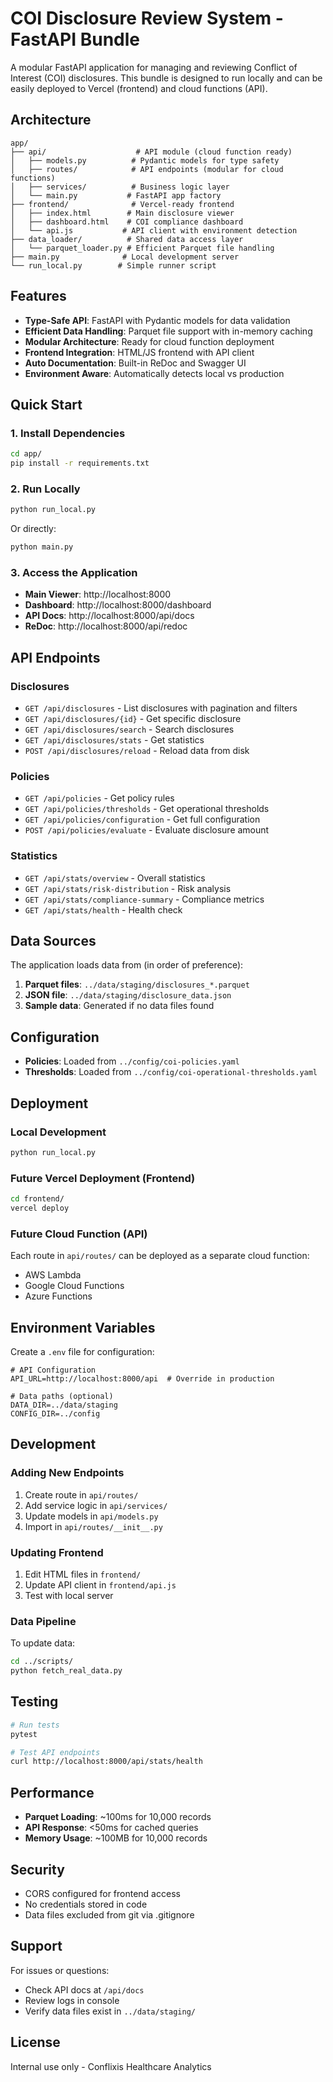 # COI Disclosure Review System - FastAPI Bundle

A modular FastAPI application for managing and reviewing Conflict of Interest (COI) disclosures. This bundle is designed to run locally and can be easily deployed to Vercel (frontend) and cloud functions (API).

## Architecture

```
app/
├── api/                    # API module (cloud function ready)
│   ├── models.py          # Pydantic models for type safety
│   ├── routes/            # API endpoints (modular for cloud functions)
│   ├── services/          # Business logic layer
│   └── main.py           # FastAPI app factory
├── frontend/              # Vercel-ready frontend
│   ├── index.html        # Main disclosure viewer
│   ├── dashboard.html    # COI compliance dashboard
│   └── api.js           # API client with environment detection
├── data_loader/          # Shared data access layer
│   └── parquet_loader.py # Efficient Parquet file handling
├── main.py              # Local development server
└── run_local.py        # Simple runner script
```

## Features

- **Type-Safe API**: FastAPI with Pydantic models for data validation
- **Efficient Data Handling**: Parquet file support with in-memory caching
- **Modular Architecture**: Ready for cloud function deployment
- **Frontend Integration**: HTML/JS frontend with API client
- **Auto Documentation**: Built-in ReDoc and Swagger UI
- **Environment Aware**: Automatically detects local vs production

## Quick Start

### 1. Install Dependencies

```bash
cd app/
pip install -r requirements.txt
```

### 2. Run Locally

```bash
python run_local.py
```

Or directly:

```bash
python main.py
```

### 3. Access the Application

- **Main Viewer**: http://localhost:8000
- **Dashboard**: http://localhost:8000/dashboard  
- **API Docs**: http://localhost:8000/api/docs
- **ReDoc**: http://localhost:8000/api/redoc

## API Endpoints

### Disclosures
- `GET /api/disclosures` - List disclosures with pagination and filters
- `GET /api/disclosures/{id}` - Get specific disclosure
- `GET /api/disclosures/search` - Search disclosures
- `GET /api/disclosures/stats` - Get statistics
- `POST /api/disclosures/reload` - Reload data from disk

### Policies
- `GET /api/policies` - Get policy rules
- `GET /api/policies/thresholds` - Get operational thresholds
- `GET /api/policies/configuration` - Get full configuration
- `POST /api/policies/evaluate` - Evaluate disclosure amount

### Statistics
- `GET /api/stats/overview` - Overall statistics
- `GET /api/stats/risk-distribution` - Risk analysis
- `GET /api/stats/compliance-summary` - Compliance metrics
- `GET /api/stats/health` - Health check

## Data Sources

The application loads data from (in order of preference):
1. **Parquet files**: `../data/staging/disclosures_*.parquet`
2. **JSON file**: `../data/staging/disclosure_data.json`
3. **Sample data**: Generated if no data files found

## Configuration

- **Policies**: Loaded from `../config/coi-policies.yaml`
- **Thresholds**: Loaded from `../config/coi-operational-thresholds.yaml`

## Deployment

### Local Development
```bash
python run_local.py
```

### Future Vercel Deployment (Frontend)
```bash
cd frontend/
vercel deploy
```

### Future Cloud Function (API)
Each route in `api/routes/` can be deployed as a separate cloud function:
- AWS Lambda
- Google Cloud Functions
- Azure Functions

## Environment Variables

Create a `.env` file for configuration:
```env
# API Configuration
API_URL=http://localhost:8000/api  # Override in production

# Data paths (optional)
DATA_DIR=../data/staging
CONFIG_DIR=../config
```

## Development

### Adding New Endpoints

1. Create route in `api/routes/`
2. Add service logic in `api/services/`
3. Update models in `api/models.py`
4. Import in `api/routes/__init__.py`

### Updating Frontend

1. Edit HTML files in `frontend/`
2. Update API client in `frontend/api.js`
3. Test with local server

### Data Pipeline

To update data:
```bash
cd ../scripts/
python fetch_real_data.py
```

## Testing

```bash
# Run tests
pytest

# Test API endpoints
curl http://localhost:8000/api/stats/health
```

## Performance

- **Parquet Loading**: ~100ms for 10,000 records
- **API Response**: <50ms for cached queries
- **Memory Usage**: ~100MB for 10,000 records

## Security

- CORS configured for frontend access
- No credentials stored in code
- Data files excluded from git via .gitignore

## Support

For issues or questions:
- Check API docs at `/api/docs`
- Review logs in console
- Verify data files exist in `../data/staging/`

## License

Internal use only - Conflixis Healthcare Analytics